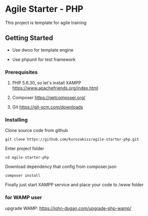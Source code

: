 # Agile Starter - PHP

This project is template for agile training

## Getting Started

- Use dwoo for template engine

- Use phpunit for test framework

### Prerequisites

1. PHP 5.6.30, so let's install XAMPP https://www.apachefriends.org/index.html

2. Composer https://getcomposer.org/

3. Git https://git-scm.com/downloads

### Installing

Clone source code from github

```
git clone https://github.com/kurozakizz/agile-starter-php.git
```

Enter project folder

```
cd agile-starter-php
```

Download dependency that config from composer.json

```
composer install
```

Finally just start XAMPP service and place your code to /www folder

### for WAMP user
upgrade WAMP: https://john-dugan.com/upgrade-php-wamp/

